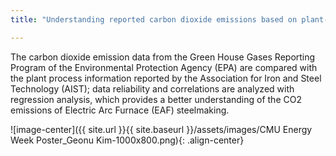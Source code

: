 ```yaml
---
title: "Understanding reported carbon dioxide emissions based on plant-level iron and steel industry details"

---
```

The carbon dioxide emission data from the Green House Gases Reporting Program of the Environmental Protection Agency (EPA) are compared with the plant process information reported by the Association for Iron and Steel Technology (AIST); data reliability and correlations are analyzed with regression analysis, which provides a better understanding of the CO2 emissions of Electric Arc Furnace (EAF) steelmaking.

![image-center]({{ site.url }}{{ site.baseurl }}/assets/images/CMU Energy Week Poster_Geonu Kim-1000x800.png){: .align-center}
